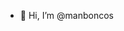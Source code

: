 - 👋 Hi, I’m @manboncos


<!---
manboncos/manboncos is a ✨ special ✨ repository because its `README.md` (this file) appears on your GitHub profile.
You can click the Preview link to take a look at your changes.
--->
